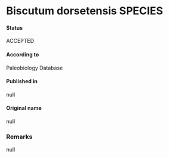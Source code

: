 Biscutum dorsetensis SPECIES
=======

#### Status
ACCEPTED

#### According to
Paleobiology Database

#### Published in
null

#### Original name
null

### Remarks
null
